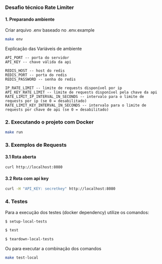 
### Desafio técnico Rate Limiter

#### 1. Preparando ambiente

Criar arquivo .env baseado no .env.example
```bash
make env
```

Explicação das Variáveis de ambiente
```
API_PORT -- porta do servidor
API_KEY -- chave válida da api

REDIS_HOST -- host do redis
REDIS_PORT -- porta do redis
REDIS_PASSWORD -- senha do redis

IP_RATE_LIMIT -- limite de requests disponível por ip
API_KEY_RATE_LIMIT -- limite de requests disponível pela chave da api
RATE_LIMIT_IP_INTERVAL_IN_SECONDS -- intervalo para o limite de requests por ip (se 0 = desabilitado)
RATE_LIMIT_KEY_INTERVAL_IN_SECONDS -- intervalo para o limite de requests por chave de api (se 0 = desabilitado)
```

### 2. Executando o projeto com Docker

```bash
make run
```

### 3. Exemplos de Requests

#### 3.1 Rota aberta

```bash
curl http://localhost:8080

```


#### 3.2 Rota com api key

```bash
curl -H "API_KEY: secretkey" http://localhost:8080

```

### 4. Testes

Para a execução dos testes (docker dependency) utilize os comandos:
```bash
$ setup-local-tests

$ test

$ teardown-local-tests
```

Ou para executar a combinação dos comandos
```bash
make test-local
```